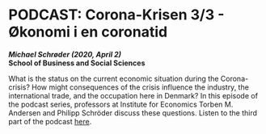 # PODCAST: Corona-Krisen 3/3 - Økonomi i en coronatid
*__Michael Schrøder (2020, April 2)__*   
__School of Business and Social Sciences__

What is the status on the current economic situation during the Corona-crisis? How might consequences of the crisis influence the industry, the international trade, and the occupation here in Denmark? In this episode of the podcast series, professors at Institute for Economics Torben M. Andersen and Philipp Schröder discuss these questions. Listen to the third part of the podcast [here](https://bss.au.dk/insights/business-1/2020/oekonomi-i-en-coronatid/). 
